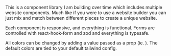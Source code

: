 This is a component library I am building over time which includes multiple website components. Much like if you were to use a website builder you can just mix and match between different pieces to create a unique website.

Each component is responsive, and everything is functional. Forms are controlled with react-hook-form and zod and everything is typesafe.

All colors can be changed by adding a value passed as a prop (ie. <FooterOne color="#F5F5F5" />). The default colors are tied to your default tailwind config.
